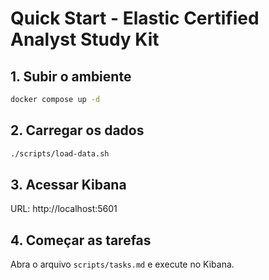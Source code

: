 # Quick Start - Elastic Certified Analyst Study Kit

## 1. Subir o ambiente
```bash
docker compose up -d
```

## 2. Carregar os dados
```bash
./scripts/load-data.sh
```

## 3. Acessar Kibana
URL: http://localhost:5601

## 4. Começar as tarefas
Abra o arquivo `scripts/tasks.md` e execute no Kibana.
